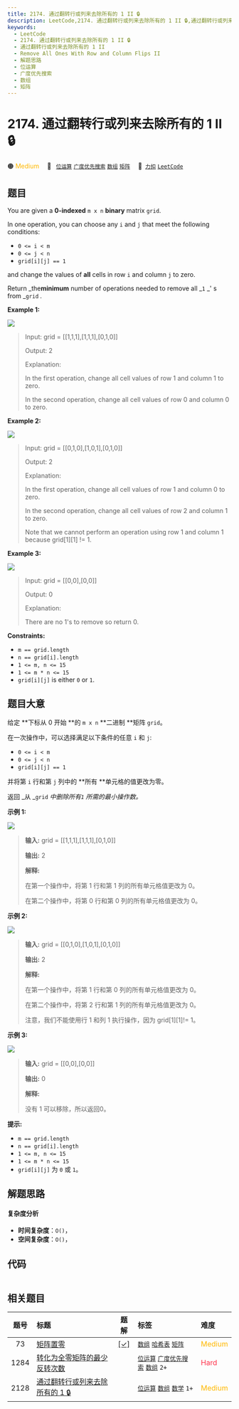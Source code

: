 ```yaml
---
title: 2174. 通过翻转行或列来去除所有的 1 II 🔒
description: LeetCode,2174. 通过翻转行或列来去除所有的 1 II 🔒,通过翻转行或列来去除所有的 1 II,Remove All Ones With Row and Column Flips II,解题思路,位运算,广度优先搜索,数组,矩阵
keywords:
  - LeetCode
  - 2174. 通过翻转行或列来去除所有的 1 II 🔒
  - 通过翻转行或列来去除所有的 1 II
  - Remove All Ones With Row and Column Flips II
  - 解题思路
  - 位运算
  - 广度优先搜索
  - 数组
  - 矩阵
---
```


# 2174. 通过翻转行或列来去除所有的 1 II 🔒

🟠 <font color=#ffb800>Medium</font>&emsp; 🔖&ensp; [`位运算`](/tag/bit-manipulation.md) [`广度优先搜索`](/tag/breadth-first-search.md) [`数组`](/tag/array.md) [`矩阵`](/tag/matrix.md)&emsp; 🔗&ensp;[`力扣`](https://leetcode.cn/problems/remove-all-ones-with-row-and-column-flips-ii) [`LeetCode`](https://leetcode.com/problems/remove-all-ones-with-row-and-column-flips-ii)

## 题目

You are given a **0-indexed** `m x n` **binary** matrix `grid`.

In one operation, you can choose any `i` and `j` that meet the following
conditions:

  * `0 <= i < m`
  * `0 <= j < n`
  * `grid[i][j] == 1`

and change the values of **all** cells in row `i` and column `j` to zero.

Return _the**minimum** number of operations needed to remove all _`1` _' s
from _`grid` _._



**Example 1:**

![](https://fastly.jsdelivr.net/gh/doocs/leetcode@main/solution/2100-2199/2174.Remove%20All%20Ones%20With%20Row%20and%20Column%20Flips%20II/images/image-20220213162716-1.png)

> Input: grid = [[1,1,1],[1,1,1],[0,1,0]]
> 
> Output: 2
> 
> Explanation:
> 
> In the first operation, change all cell values of row 1 and column 1 to zero.
> 
> In the second operation, change all cell values of row 0 and column 0 to zero.

**Example 2:**

![](https://fastly.jsdelivr.net/gh/doocs/leetcode@main/solution/2100-2199/2174.Remove%20All%20Ones%20With%20Row%20and%20Column%20Flips%20II/images/image-20220213162737-2.png)

> Input: grid = [[0,1,0],[1,0,1],[0,1,0]]
> 
> Output: 2
> 
> Explanation:
> 
> In the first operation, change all cell values of row 1 and column 0 to zero.
> 
> In the second operation, change all cell values of row 2 and column 1 to zero.
> 
> Note that we cannot perform an operation using row 1 and column 1 because grid[1][1] != 1.

**Example 3:**

![](https://fastly.jsdelivr.net/gh/doocs/leetcode@main/solution/2100-2199/2174.Remove%20All%20Ones%20With%20Row%20and%20Column%20Flips%20II/images/image-20220213162752-3.png)

> Input: grid = [[0,0],[0,0]]
> 
> Output: 0
> 
> Explanation:
> 
> There are no 1's to remove so return 0.

**Constraints:**

  * `m == grid.length`
  * `n == grid[i].length`
  * `1 <= m, n <= 15`
  * `1 <= m * n <= 15`
  * `grid[i][j]` is either `0` or `1`.


## 题目大意

给定 **下标从 0 开始  **的 `m x n` **二进制  **矩阵 `grid`。

在一次操作中，可以选择满足以下条件的任意 `i` 和 `j`:

  * `0 <= i < m`
  * `0 <= j < n`
  * `grid[i][j] == 1`

并将第 `i` 行和第 `j` 列中的 **所有  **单元格的值更改为零。

返回 _从  _`grid` _中删除所有`1` 所需的最小操作数。_



**示例 1:**

![](https://fastly.jsdelivr.net/gh/doocs/leetcode@main/solution/2100-2199/2174.Remove%20All%20Ones%20With%20Row%20and%20Column%20Flips%20II/images/image-20220213162716-1.png)

> 
> 
> 
> 
> 
> **输入:** grid = [[1,1,1],[1,1,1],[0,1,0]]
> 
> **输出:** 2
> 
> **解释:**
> 
> 在第一个操作中，将第 1 行和第 1 列的所有单元格值更改为 0。
> 
> 在第二个操作中，将第 0 行和第 0 列的所有单元格值更改为 0。
> 
> 

**示例 2:**

![](https://fastly.jsdelivr.net/gh/doocs/leetcode@main/solution/2100-2199/2174.Remove%20All%20Ones%20With%20Row%20and%20Column%20Flips%20II/images/image-20220213162737-2.png)

> 
> 
> 
> 
> 
> **输入:** grid = [[0,1,0],[1,0,1],[0,1,0]]
> 
> **输出:** 2
> 
> **解释:**
> 
> 在第一个操作中，将第 1 行和第 0 列的所有单元格值更改为 0。
> 
> 在第二个操作中，将第 2 行和第 1 列的所有单元格值更改为 0。
> 
> 注意，我们不能使用行 1 和列 1 执行操作，因为 grid[1][1]!= 1。
> 
> 

**示例 3:**

![](https://fastly.jsdelivr.net/gh/doocs/leetcode@main/solution/2100-2199/2174.Remove%20All%20Ones%20With%20Row%20and%20Column%20Flips%20II/images/image-20220213162752-3.png)

> 
> 
> 
> 
> 
> **输入:** grid = [[0,0],[0,0]]
> 
> **输出:** 0
> 
> **解释:**
> 
> 没有 1 可以移除，所以返回0。



**提示:**

  * `m == grid.length`
  * `n == grid[i].length`
  * `1 <= m, n <= 15`
  * `1 <= m * n <= 15`
  * `grid[i][j]` 为 `0` 或 `1`。


## 解题思路

#### 复杂度分析

- **时间复杂度**：`O()`，
- **空间复杂度**：`O()`，

## 代码

```javascript

```

## 相关题目

<!-- prettier-ignore -->
| 题号 | 标题 | 题解 | 标签 | 难度 |
| :------: | :------ | :------: | :------ | :------ |
| 73 | [矩阵置零](https://leetcode.com/problems/set-matrix-zeroes) | [[✓]](/problem/0073.md) |  [`数组`](/tag/array.md) [`哈希表`](/tag/hash-table.md) [`矩阵`](/tag/matrix.md) | <font color=#ffb800>Medium</font> |
| 1284 | [转化为全零矩阵的最少反转次数](https://leetcode.com/problems/minimum-number-of-flips-to-convert-binary-matrix-to-zero-matrix) |  |  [`位运算`](/tag/bit-manipulation.md) [`广度优先搜索`](/tag/breadth-first-search.md) [`数组`](/tag/array.md) `2+` | <font color=#ff334b>Hard</font> |
| 2128 | [通过翻转行或列来去除所有的 1 🔒](https://leetcode.com/problems/remove-all-ones-with-row-and-column-flips) |  |  [`位运算`](/tag/bit-manipulation.md) [`数组`](/tag/array.md) [`数学`](/tag/math.md) `1+` | <font color=#ffb800>Medium</font> |